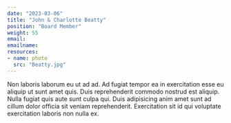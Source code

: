 ```yaml
---
date: "2023-03-06"
title: "John & Charlotte Beatty"
position: "Board Member"
weight: 55
email:
emailname:
resources:
- name: photo
  src: "Beatty.jpg"
---
```


Non laboris laborum eu ut ad ad. Ad fugiat tempor ea in exercitation esse eu aliquip ut sunt amet quis. Duis reprehenderit commodo nostrud est aliquip. Nulla fugiat quis aute sunt culpa qui. Duis adipisicing anim amet sunt ad cillum dolor officia sit veniam reprehenderit. Exercitation sit id qui voluptate exercitation laboris non nulla ex.
